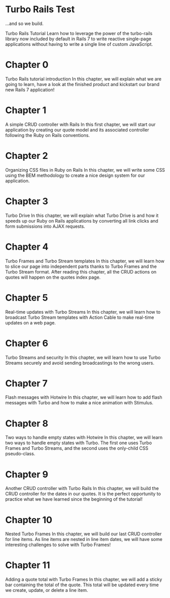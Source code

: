 # Turbo Rails Test

...and so we build.

Turbo Rails Tutorial
Learn how to leverage the power of the turbo-rails library now included by default in Rails 7 to write reactive single-page applications without having to write a single line of custom JavaScript.

# Chapter 0
Turbo Rails tutorial introduction
In this chapter, we will explain what we are going to learn, have a look at the finished product and kickstart our brand new Rails 7 application!

# Chapter 1
A simple CRUD controller with Rails
In this first chapter, we will start our application by creating our quote model and its associated controller following the Ruby on Rails conventions.

# Chapter 2
Organizing CSS files in Ruby on Rails
In this chapter, we will write some CSS using the BEM methodology to create a nice design system for our application.

# Chapter 3
Turbo Drive
In this chapter, we will explain what Turbo Drive is and how it speeds up our Ruby on Rails applications by converting all link clicks and form submissions into AJAX requests.

# Chapter 4
Turbo Frames and Turbo Stream templates
In this chapter, we will learn how to slice our page into independent parts thanks to Turbo Frames and the Turbo Stream format. After reading this chapter, all the CRUD actions on quotes will happen on the quotes index page.

# Chapter 5
Real-time updates with Turbo Streams
In this chapter, we will learn how to broadcast Turbo Stream templates with Action Cable to make real-time updates on a web page.

# Chapter 6
Turbo Streams and security
In this chapter, we will learn how to use Turbo Streams securely and avoid sending broadcastings to the wrong users.

# Chapter 7
Flash messages with Hotwire
In this chapter, we will learn how to add flash messages with Turbo and how to make a nice animation with Stimulus.

# Chapter 8
Two ways to handle empty states with Hotwire
In this chapter, we will learn two ways to handle empty states with Turbo. The first one uses Turbo Frames and Turbo Streams, and the second uses the only-child CSS pseudo-class.

# Chapter 9
Another CRUD controller with Turbo Rails
In this chapter, we will build the CRUD controller for the dates in our quotes. It is the perfect opportunity to practice what we have learned since the beginning of the tutorial!

# Chapter 10
Nested Turbo Frames
In this chapter, we will build our last CRUD controller for line items. As line items are nested in line item dates, we will have some interesting challenges to solve with Turbo Frames!

# Chapter 11
Adding a quote total with Turbo Frames
In this chapter, we will add a sticky bar containing the total of the quote. This total will be updated every time we create, update, or delete a line item.